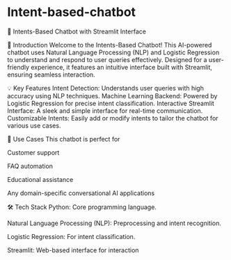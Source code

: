 # Intent-based-chatbot
🌟 Intents-Based Chatbot with Streamlit Interface

🚀 Introduction
Welcome to the Intents-Based Chatbot!
This AI-powered chatbot uses Natural Language Processing (NLP) and Logistic Regression to understand and respond to user queries effectively. Designed for a user-friendly experience, it features an intuitive interface built with Streamlit, ensuring seamless interaction.

💡 Key Features
Intent Detection: Understands user queries with high accuracy using NLP techniques.
Machine Learning Backend: Powered by Logistic Regression for precise intent classification.
Interactive Streamlit Interface: A sleek and simple interface for real-time communication.
Customizable Intents: Easily add or modify intents to tailor the chatbot for various use cases.


🎯 Use Cases
This chatbot is perfect for

Customer support

FAQ automation

Educational assistance

Any domain-specific conversational AI applications


🛠️ Tech Stack
Python: Core programming language.

Natural Language Processing (NLP): Preprocessing and intent recognition.

Logistic Regression: For intent classification.

Streamlit: Web-based interface for interaction
